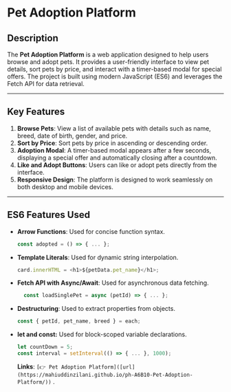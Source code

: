 # Pet Adoption Platform

## Description

The **Pet Adoption Platform** is a web application designed to help users browse and adopt pets. It provides a user-friendly interface to view pet details, sort pets by price, and interact with a timer-based modal for special offers. The project is built using modern JavaScript (ES6) and leverages the Fetch API for data retrieval.

---

## Key Features

1. **Browse Pets**: View a list of available pets with details such as name, breed, date of birth, gender, and price.
2. **Sort by Price**: Sort pets by price in ascending or descending order.
3. **Adoption Modal**: A timer-based modal appears after a few seconds, displaying a special offer and automatically closing after a countdown.
4. **Like and Adopt Buttons**: Users can like or adopt pets directly from the interface.
5. **Responsive Design**: The platform is designed to work seamlessly on both desktop and mobile devices.

---

## ES6 Features Used

- **Arrow Functions**: Used for concise function syntax.

  ```javascript
  const adopted = () => { ... };

  ```

- **Template Literals**: Used for dynamic string interpolation.
  ```javascript
  card.innerHTML = <h1>${petData.pet_name}</h1>;
  ```
- **Fetch API with Async/Await**: Used for asynchronous data fetching.
  ```javascript
    const loadSinglePet = async (petId) => { ... };
  ```
- **Destructuring**: Used to extract properties from objects.

  ```javascript
  const { petId, pet_name, breed } = each;
  ```

- **let and const:** Used for block-scoped variable declarations.

  ```javascript
  let countDown = 5;
  const interval = setInterval(() => { ... }, 1000);
  ```

  **Links**: `[👉 Pet Adoption Platform]([url](https://mahiuddinzilani.github.io/ph-A6B10-Pet-Adoption-Platform/))` .
